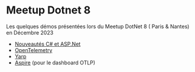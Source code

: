 # Meetup Dotnet 8
Les quelques démos présentées lors du Meetup DotNet 8 ( Paris & Nantes) en Décembre 2023

* [Nouveautés C# et ASP.Net](DemoDotnet8_CS_ASPNET)
* [OpenTelemetry](OpenTelemetry)
* [Yarp](Yarp)
* [Aspire](AspireDemoApp) (pour le dashboard OTLP)
